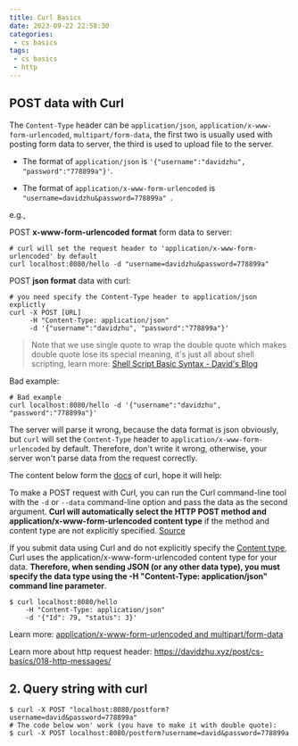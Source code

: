 ```yaml
---
title: Curl Basics
date: 2023-09-22 22:58:30
categories:
 - cs basics
tags:
 - cs basics
 - http
---
```


## POST data with Curl

The `Content-Type` header can be `application/json`, `application/x-www-form-urlencoded`, `multipart/form-data`, the first two is usually used with posting form data to server, the third is used to upload file to the server.

- The format of `application/json` is `'{"username":"davidzhu", "password":"778899a"}'`. 

- The format of `application/x-www-form-urlencoded` is `"username=davidzhu&password=778899a" `. 

e.g., 

POST **x-www-form-urlencoded format** form data to server:

```shell
# curl will set the request header to 'application/x-www-form-urlencoded' by default
curl localhost:8080/hello -d "username=davidzhu&password=778899a" 
```

POST **json format** data with curl:

```shell
# you need specify the Content-Type header to application/json explictly
curl -X POST [URL]
     -H "Content-Type: application/json" 
     -d '{"username":"davidzhu", "password":"778899a"}'
```

> Note that we use single quote to wrap the double quote which makes double quote lose its special meaning, it's just all about shell scripting, learn more: [Shell Script Basic Syntax - David's Blog](https://davidzhu.xyz/post/linux/002-bash-basics/#5-quotes)

Bad example:

```shell
# Bad example
curl localhost:8080/hello -d '{"username":"davidzhu", "password":"778899a"}'
```

The server will parse it wrong, because the data format is json obviously, but `curl` will set the `Content-Type` header to `application/x-www-form-urlencoded` by default. Therefore, don't write it wrong, otherwise, your server won't parse data from the request correctly. 

The content below form the [docs](https://reqbin.com/req/c-dwjszac0/curl-post-json-example) of curl, hope it will help:

To make a POST request with Curl, you can run the Curl command-line tool with the `-d` or `--data` command-line option and pass the data as the second argument. **Curl will automatically select the HTTP POST method and application/x-www-form-urlencoded content type** if the method and content type are not explicitly specified. [Source](https://reqbin.com/req/c-g5d14cew/curl-post-example) 

If you submit data using Curl and do not explicitly specify the [Content type](https://reqbin.com/req/c-woh4qwov/curl-content-type), Curl uses the application/x-www-form-urlencoded content type for your data. **Therefore, when sending JSON (or any other data type), you must specify the data type using the -H "Content-Type: application/json" command line parameter**.

```shell
$ curl localhost:8080/hello 
    -H "Content-Type: application/json"
    -d '{"Id": 79, "status": 3}'  
```

Learn more: [application/x-www-form-urlencoded and multipart/form-data](https://javarevisited.blogspot.com/2017/06/difference-between-applicationx-www-form-urlencoded-vs-multipart-form-data.html) 

Learn more about http request header: https://davidzhu.xyz/post/cs-basics/018-http-messages/

## 2. Query string with curl

```shell
$ curl -X POST "localhost:8080/postform?username=david&password=778899a"
# The code below won' work (you have to make it with double quote):
$ curl -X POST localhost:8080/postform?username=david&password=778899a
```

